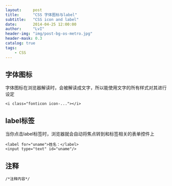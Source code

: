 ```yaml
---
layout:     post
title:      "CSS 字体图标与label"
subtitle:   "CSS icon and label"
date:       2014-04-25 12:00:00
author:     "LvI"
header-img: "img/post-bg-os-metro.jpg"
header-mask: 0.3
catalog: true
tags:
    - CSS
---
```



## 字体图标

字体图标在浏览器解读时，会被解读成文字，所以能使用文字的所有样式对其进行设定

```
<i class="fonticon icon-..."></i>
```

## label标签

当你点击label标签时，浏览器就会自动将焦点转到和标签相关的表单控件上 

```
<label for="uname">姓名：</label>
<input type="text" id="uname"/>
```

## 注释

```
/*注释内容*/
```
